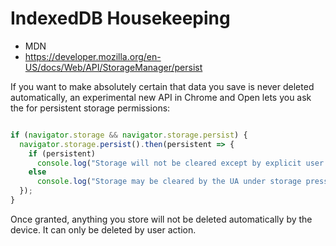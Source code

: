 
# IndexedDB Housekeeping 

* MDN 
 * https://developer.mozilla.org/en-US/docs/Web/API/StorageManager/persist

If you want to make absolutely certain that data you save is never deleted automatically,
an experimental new API in Chrome and Open lets you ask the for persistent storage permissions:

```js

if (navigator.storage && navigator.storage.persist) {
  navigator.storage.persist().then(persistent => {
    if (persistent)
      console.log("Storage will not be cleared except by explicit user action");
    else
      console.log("Storage may be cleared by the UA under storage pressure.");
  });
}
```

Once granted, anything you store will not be deleted automatically by the device. It can only be deleted by user action.
